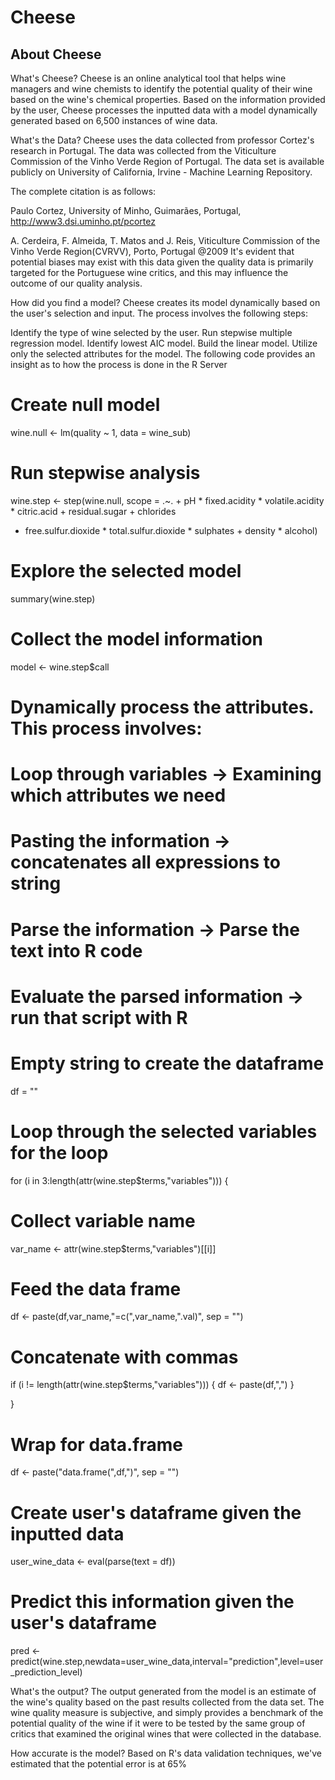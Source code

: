 # Cheese

## About Cheese
What's Cheese?
Cheese is an online analytical tool that helps wine managers and wine chemists to identify the potential quality of their wine based on the wine's chemical properties. Based on the information provided by the user, Cheese processes the inputted data with a model dynamically generated based on 6,500 instances of wine data.

What's the Data?
Cheese uses the data collected from professor Cortez's research in Portugal. The data was collected from the Viticulture Commission of the Vinho Verde Region of Portugal. The data set is available publicly on University of California, Irvine - Machine Learning Repository.

The complete citation is as follows:

Paulo Cortez, University of Minho, Guimarães, Portugal, http://www3.dsi.uminho.pt/pcortez

A. Cerdeira, F. Almeida, T. Matos and J. Reis, Viticulture Commission of the Vinho Verde Region(CVRVV), Porto, Portugal 
@2009
It's evident that potential biases may exist with this data given the quality data is primarily targeted for the Portuguese wine critics, and this may influence the outcome of our quality analysis.

How did you find a model?
Cheese creates its model dynamically based on the user's selection and input.
The process involves the following steps:

Identify the type of wine selected by the user.
Run stepwise multiple regression model.
Identify lowest AIC model.
Build the linear model.
Utilize only the selected attributes for the model.
The following code provides an insight as to how the process is done in the R Server

# Create null model
wine.null <- lm(quality ~ 1, data = wine_sub)

# Run stepwise analysis
wine.step <- step(wine.null, scope = .~. + pH * fixed.acidity * volatile.acidity * citric.acid + residual.sugar + chlorides 
+ free.sulfur.dioxide * total.sulfur.dioxide * sulphates + density * alcohol)

# Explore the selected model
summary(wine.step)

# Collect the model information
model <- wine.step$call

# Dynamically process the attributes. This process involves:
# Loop through variables -> Examining which attributes we need
# Pasting the information -> concatenates all expressions to string
# Parse the information -> Parse the text into R code
# Evaluate the parsed information -> run that script with R

# Empty string to create the dataframe
df = ""

# Loop through the selected variables for the loop
for (i in 3:length(attr(wine.step$terms,"variables"))) {
  
  # Collect variable name
  var_name <- attr(wine.step$terms,"variables")[[i]]
  
  # Feed the data frame
  df <- paste(df,var_name,"=c(",var_name,".val)", sep = "")
  
  # Concatenate with commas
  if (i != length(attr(wine.step$terms,"variables"))) {
    df <- paste(df,",")
  }
  
}

# Wrap for data.frame
df <- paste("data.frame(",df,")", sep = "")

# Create user's dataframe given the inputted data
user_wine_data <- eval(parse(text = df))

# Predict this information given the user's dataframe
pred <- predict(wine.step,newdata=user_wine_data,interval="prediction",level=user_prediction_level)
                    
What's the output?
The output generated from the model is an estimate of the wine's quality based on the past results collected from the data set. The wine quality measure is subjective, and simply provides a benchmark of the potential quality of the wine if it were to be tested by the same group of critics that examined the original wines that were collected in the database.

How accurate is the model?
Based on R's data validation techniques, we've estimated that the potential error is at 65%